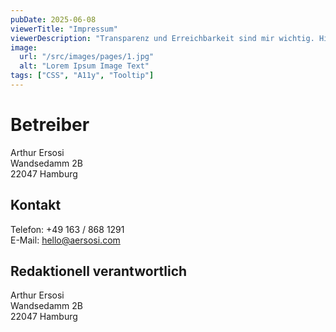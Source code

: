 ```yaml
---
pubDate: 2025-06-08
viewerTitle: "Impressum"
viewerDescription: "Transparenz und Erreichbarkeit sind mir wichtig. Hier findest du alle relevanten Daten auf einen Blick."
image:
  url: "/src/images/pages/1.jpg"
  alt: "Lorem Ipsum Image Text"
tags: ["CSS", "A11y", "Tooltip"]
---
```


# Betreiber

Arthur Ersosi <br/>
Wandsedamm 2B <br/>
22047 Hamburg

## Kontakt

Telefon: <span data-obfuscation="0">+49 163 / 868 1291</span> <br/>
E-Mail: <span data-obfuscation="0">hello@aersosi.com</span>

## Redaktionell verantwortlich

Arthur Ersosi <br/>
Wandsedamm 2B <br/>
22047 Hamburg

